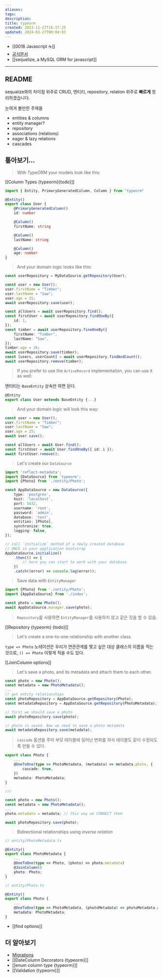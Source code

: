 ```yaml
---
aliases: 
tags: 
description:
title: typeorm
created: 2023-11-27T16:17:25
updated: 2024-03-27T00:04:03
---
```

- [[0018 Javascript ☕️]]
- [공식문서](https://typeorm.io/)
- [[sequelize, a MySQL ORM for javascript]]
___

## README

sequalize와의 차이점 위주로 CRUD, 엔티티, repository, relation 위주로 **빠르게** 정리하겠습니다.

눈여겨 볼만한 주제들

- entities & columns
- entity manager?
- repository
- associations (relations)
- eager & lazy relations
- cascades

## 톺아보기...

> With TypeORM your models look like this:

[[Column Types {typeorm}{todo}]]

```ts
import { Entity, PrimaryGeneratedColumn, Column } from "typeorm"

@Entity()
export class User {
	@PrimaryGeneratedColumn()
	id: number

	@Column()
	firstName: string

	@Column()
	lastName: string

	@Column()
	age: number
}
```

> And your domain logic looks like this:

```ts
const userRepository = MyDataSource.getRepository(User);

const user = new User();
user.firstName = "Timber";
user.lastName = "Saw";
user.age = 25;
await userRepository.save(user);

const allUsers = await userRepository.find();
const firstUser = await userRepository.findOneBy({
	id: 1,
});
const timber = await userRepository.fineOneBy({
	firstName: "Timber",
	lastName: "Saw",
});
timber.age = 26;
await userRepository.save(timber);
const [users, userCount] = await userRepository.findAndCount();
await userRepository.remove(timber);
```

> If you prefer to use the `ActiveRecord` implementation, you can use it as well:

엔티티는 `BaseEntity` 상속만 하면 된다.

```ts
@Entity
export class User extends BaseEntity {...}
```

> And your domain logic will look this way:

```ts
const user = new User();
user.firstName = "Timber";
user.lastName = "Saw";
user.age = 25;
await user.save();

const allUsers = await User.find();
const firstUser = await User.findOneBy({ id: i });
await firstUser.remove();
```

> Let's create our `DataSource`

```ts
import 'reflect-metadata';
import {DataSource} from 'typeorm';
import {Photo} from './entity/Photo';

const AppDataSource = new DataSource({
	type: 'postgres',
	host: 'localhost',
	port: 5432,
	username: 'root',
	password: 'admin',
	database: 'test',
	entities: [Photo],
	synchronize: true,
	logging: false,
});

// call `initialize` method of a newly created database
// ONCE in your application bootstrap
AppDataSource.initialize()
	.then(() => {
		// here you can start to work with your database
	})
	.catch((error) => console.log(error));
```

> Save data with `EntityManager`

```ts
import {Photo} from './entity/Photo';
import {AppDataSource} from './index';

const photo = new Photo();
await AppDataSource.manager.save(photo);
```

> `Repository`를 사용하면 `EntityManager`를 사용하지 않고 같은 짓을 할 수 있음.

[[Repository {typeorm} {todo}]]

> Let's create a one-to-one relationship with another class. 

`type => Photo` 노테이션은 우리가 연관관계를 맺고 싶은 대상 클래스의 이름을 적는 것으로, `() => Photo` 이렇게 적을 수도 있다.

[[JoinColumn options]]

> Let's save a photo, and its metadata and attach them to each other.

```ts
const photo = new Photo();
const metadata = new PhotoMetadata();
...
// get entity relationships
const photoRepository = AppDataSource.getRepository(Photo);
const metadataRepository = AppDataSource.getRepository(PhotoMetadata);

// first we should save a photo
await photoRepository.save(photo);

// photo is saved. Now we need to save a photo metadata
await metadataRepository.save(metadata);
```

> `cascade` 옵션을 주어 부모 테이블에 일어난 변화를 자식 테이블도 같이 수정되도록 만들 수 있다.

```ts
export class Photo {
	...
	@OneToOne(type => PhotoMetadata, (metadata) => metadata.photo, {
		cascade: true,
	})
	metadata: PhotoMetadata;
}

///

const photo = new Photo();
const metadata = new PhotoMetadata();
...
photo.metadata = metadata; // this way we CONNECT them

await photoRepository.save(photo);
```

> Bidirectional relationships using *inverse relation*

```ts
// entity/PhotoMetadata.ts

@Entity()
export class PhotoMetadata {
	...
	@OneToOne(type => Photo, (photo) => photo.metadata)
	@JoinColumn()
	photo: Photo;
}

// entity/Photo.ts

@Entity()
export class Photo {
	...
	@OneToOne(type => PhotoMetadata, (photoMetadata) => photoMetadata.photo)
	metadata: PhotoMetadata;
}
```

- [[find options]]

## 더 알아보기

- [Migrations](https://docs.nestjs.com/techniques/database#multiple-databases)
- [[DateColumn Decorators {typeorm}]]
- [[enum column type {typeorm}]]
- [[Validation {typeorm}]]
